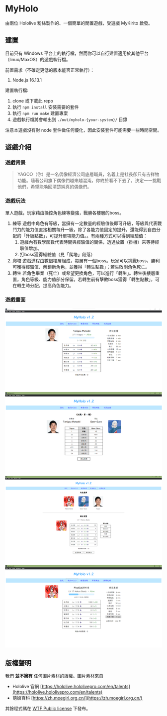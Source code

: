 # MyHolo

由兩位 Hololive 粉絲製作的、一個簡單的閒置遊戲，受遊戲 MyKirito 啟發。

## 建置

目前只有 Windows 平台上的執行檔，然而你可以自行建置適用於其他平台（linux/MaxOS）的遊戲執行檔。

前置需求（不確定更低的版本能否正常執行）：

1. Node.js 16.13.1

建置執行檔:

1. clone 或下載此 repo
2. 執行 `npm install` 安裝需要的套件
3. 執行 `npm run make` 建置專案
4. 遊戲執行檔將會輸出到 `./out/myholo-{your-system}/` 目錄

注意本遊戲沒有對 node 套件做任何優化，因此安裝套件可能需要一些時間空間。

## 遊戲介紹

### 遊戲背景

> YAGOO（你）是一名偶像經濟公司底層職員，名義上是社長卻只有吉祥物功能。隨著公司旗下偶像們越來越混沌，你終於看不下去了，決定一一挑戰他們，希望能喚回清楚純真的偶像們。

### 遊戲玩法

單人遊戲，玩家藉由操控角色練等變強，戰勝各樓層的boss。

1. 練等
   遊戲中角色有等級，當擁有一定數量的經驗值後即可升級，等級與代表戰鬥力的能力值直接相關每升一級，除了各能力值固定的提升，還能得到自由分配的「升級點數」，可提升單項能力值。。有兩種方式可以得到經驗值：
   1. 遊戲內有數學函數代表時間與經驗值的關係，透過放置（掛機）來等待經驗值增加。
   2. 打boss獲得經驗值（見「爬塔」段落）
2. 爬塔
   遊戲進程由數個樓層組成，每層有一個boss。玩家可以挑戰boss，勝利可獲得經驗值、解鎖新角色，並獲得「轉生點數」；若失敗則角色死亡。
3. 轉生
   若角色畢業（死亡）或希望更換角色，可以進行「轉生」。轉生後樓層重置，角色等級、能力值部分保留。若轉生前有擊敗boss獲得「轉生點數」，可在轉生時分配，提高角色能力。

### 遊戲畫面

![myholo](assets/demo/myholo.png)
![challenge](assets/demo/challenge.png)
![respawn](assets/demo/respawn.png)
![myholo2](assets/demo/myholo2.png)

## 版權聲明

我們 **並不擁有** 任何圖片素材的版權。圖片素材來自

- Hololive 官網 [https://hololive.hololivepro.com/en/talents](https://hololive.hololivepro.com/en/talents)
- 萌娘百科 [https://zh.moegirl.org.cn/](https://zh.moegirl.org.cn/)

其餘程式碼在 [WTF Public license](http://www.wtfpl.net/) 下發布。

<!-- 
## 未加入的特性

### TODO

一些還沒做完的功能。

- 成就系統
- 遊戲應用程式圖標

### 更多 TODO

高機率（永遠）不會完成的功能。

- 完整的程式碼註解
- 遊戲內教學、提示
- 遊戲事件訊息顯示

### 有生之年系列

一些未來可能會發展的方向，除非我們有超級多時間而且對這個遊戲極度有愛不然不可能完成，因為任何一項都會要幾乎重寫大半個遊戲。

- 擺脫弱型別毒瘤，擁抱 TypeScript 正道。
- 處理前端的義大利麵腳本，學習使用 Vue.js 之類好用的框架
- 重新組織處於量子糾纏中的（玩家和關主的）角色系統
- 學習用 MySQL 之類的資料庫存遊戲檔案（不確定會有什麼實質效果不過聽起來很酷）
 -->
